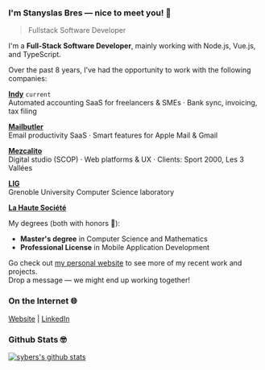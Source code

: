 ### I'm **Stanyslas Bres** — nice to meet you! 👋

> Fullstack Software Developer

I'm a **Full-Stack Software Developer**, mainly working with Node.js, Vue.js, and TypeScript.

Over the past 8 years, I’ve had the opportunity to work with the following companies:

**[Indy](https://www.indy.fr/)** `current`  
Automated accounting SaaS for freelancers & SMEs · Bank sync, invoicing, tax filing

**[Mailbutler](https://www.mailbutler.io/)**  
Email productivity SaaS · Smart features for Apple Mail & Gmail

**[Mezcalito](https://www.mezcalito.fr)**  
Digital studio (SCOP) · Web platforms & UX · Clients: Sport 2000, Les 3 Vallées

**[LIG](https://www.liglab.fr/en/)**  
Grenoble University Computer Science laboratory

**[La Haute Société](https://www.lahautesociete.com/)**  

My degrees (both with honors 💪):
- **Master's degree** in Computer Science and Mathematics
- **Professional License** in Mobile Application Development

Go check out [my personal website](https://www.stanyslasbres.fr) to see more of my recent work and projects.  
Drop a message — we might end up working together!

### On the Internet 🌐

[Website](https://www.stanyslasbres.fr) | [LinkedIn](https://www.linkedin.com/in/stanyslasbres)

### Github Stats 🤓

[![sybers's github stats](https://github-readme-stats.vercel.app/api?username=sybers)](https://github.com/anuraghazra/github-readme-stats)
